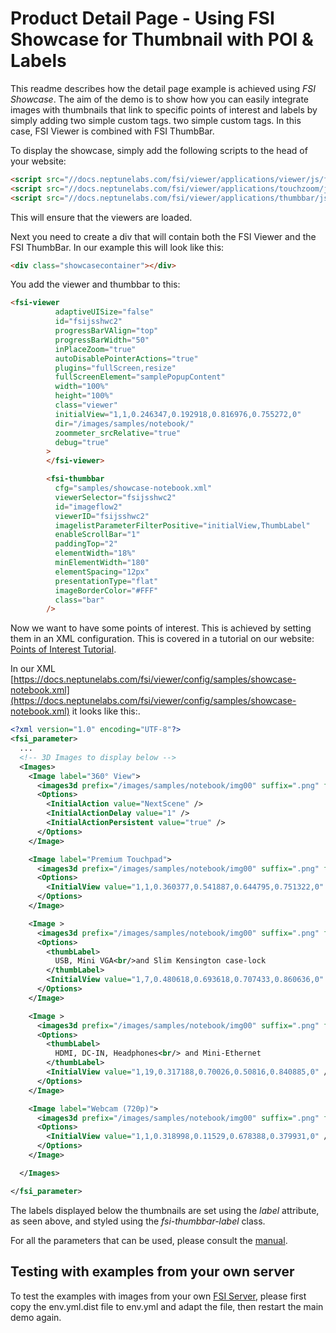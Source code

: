 # Product Detail Page - Using FSI Showcase for Thumbnail with POI & Labels

This readme describes how the detail page example is achieved using _FSI Showcase_.
The aim of the demo is to show how you can easily integrate images with thumbnails that link to specific points of interest and labels by simply adding two simple custom tags.
two simple custom tags. In this case, FSI Viewer is combined with FSI ThumbBar.

To display the showcase, simply add the following scripts to the head of your website:

```html
<script src="//docs.neptunelabs.com/fsi/viewer/applications/viewer/js/fsiviewer.js"></script>
<script src="//docs.neptunelabs.com/fsi/viewer/applications/touchzoom/js/fsitouchzoom.js"></script>
<script src="//docs.neptunelabs.com/fsi/viewer/applications/thumbbar/js/fsithumbbar.js"></script>
```

This will ensure that the viewers are loaded.

Next you need to create a div that will contain both the FSI Viewer and the FSI ThumbBar.
In our example this will look like this:

```html
<div class="showcasecontainer"></div>
```

You add the viewer and thumbbar to this:

```html
<fsi-viewer
          adaptiveUISize="false"
          id="fsijsshwc2"
          progressBarVAlign="top"
          progressBarWidth="50"
          inPlaceZoom="true"
          autoDisablePointerActions="true"
          plugins="fullScreen,resize"
          fullScreenElement="samplePopupContent"
          width="100%"
          height="100%"
          class="viewer"
          initialView="1,1,0.246347,0.192918,0.816976,0.755272,0"
          dir="/images/samples/notebook/"
          zoommeter_srcRelative="true"
          debug="true"
        >
        </fsi-viewer>

        <fsi-thumbbar
          cfg="samples/showcase-notebook.xml"
          viewerSelector="fsijsshwc2"
          id="imageflow2"
          viewerID="fsijsshwc2"
          imagelistParameterFilterPositive="initialView,ThumbLabel"
          enableScrollBar="1"
          paddingTop="2"
          elementWidth="18%"
          minElementWidth="180"
          elementSpacing="12px"
          presentationType="flat"
          imageBorderColor="#FFF"
          class="bar"
        />
```
Now we want to have some points of interest. This is achieved by setting them in an XML configuration.
This is covered in a tutorial on our website: [Points of Interest Tutorial](https://www.neptunelabs.com/fsi-viewer-js/multiple-spins-showcase/).

In our XML [https://docs.neptunelabs.com/fsi/viewer/config/samples/showcase-notebook.xml](https://docs.neptunelabs.com/fsi/viewer/config/samples/showcase-notebook.xml) it looks like this:.
```xml
<?xml version="1.0" encoding="UTF-8"?>
<fsi_parameter>
  ...
  <!-- 3D Images to display below -->
  <Images>
    <Image label="360° View">
      <images3d prefix="/images/samples/notebook/img00" suffix=".png" from="72" to="95" />
      <Options>
        <InitialAction value="NextScene" />
        <InitialActionDelay value="1" />
        <InitialActionPersistent value="true" />
      </Options>
    </Image>

    <Image label="Premium Touchpad">
      <images3d prefix="/images/samples/notebook/img00" suffix=".png" from="72" to="95" />
      <Options>
        <InitialView value="1,1,0.360377,0.541887,0.644795,0.751322,0" />
      </Options>
    </Image>

    <Image >
      <images3d prefix="/images/samples/notebook/img00" suffix=".png" from="72" to="95" />
      <Options>
        <thumbLabel>
          USB, Mini VGA<br/>and Slim Kensington case-lock
        </thumbLabel>
        <InitialView value="1,7,0.480618,0.693618,0.707433,0.860636,0" />
      </Options>
    </Image>

    <Image >
      <images3d prefix="/images/samples/notebook/img00" suffix=".png" from="72" to="95" />
      <Options>
        <thumbLabel>
          HDMI, DC-IN, Headphones<br/> and Mini-Ethernet
        </thumbLabel>
        <InitialView value="1,19,0.317188,0.70026,0.50816,0.840885,0" />
      </Options>
    </Image>

    <Image label="Webcam (720p)">
      <images3d prefix="/images/samples/notebook/img00" suffix=".png" from="72" to="95" />
      <Options>
        <InitialView value="1,1,0.318998,0.11529,0.678388,0.379931,0" />
      </Options>
    </Image>

  </Images>

</fsi_parameter>
```
The labels displayed below the thumbnails are set using the _label_ attribute, as seen above, and styled using the _fsi-thumbbar-label_ class.

For all the parameters that can be used, please consult the [manual](https://docs.neptunelabs.com/fsi-viewer/latest/fsi-viewer).

## Testing with examples from your own server

To test the examples with images from your own [FSI Server](https://www.neptunelabs.com/fsi-server/), please first copy the env.yml.dist file to env.yml and adapt the file, then restart the main demo again.
